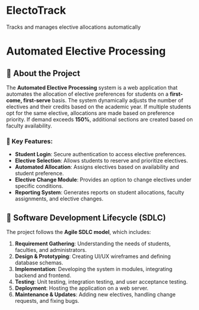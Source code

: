 # ElectoTrack
Tracks and manages elective allocations automatically
# Automated Elective Processing

## 📌 About the Project

The **Automated Elective Processing** system is a web application that automates the allocation of elective preferences for students on a **first-come, first-serve** basis. The system dynamically adjusts the number of electives and their credits based on the academic year. If multiple students opt for the same elective, allocations are made based on preference priority. If demand exceeds **150%**, additional sections are created based on faculty availability.

### 🎯 Key Features:
- **Student Login**: Secure authentication to access elective preferences.
- **Elective Selection**: Allows students to reserve and prioritize electives.
- **Automated Allocation**: Assigns electives based on availability and student preference.
- **Elective Change Module**: Provides an option to change electives under specific conditions.
- **Reporting System**: Generates reports on student allocations, faculty assignments, and elective changes.

## 🔄 Software Development Lifecycle (SDLC)

The project follows the **Agile SDLC model**, which includes:

1. **Requirement Gathering**: Understanding the needs of students, faculties, and administrators.
2. **Design & Prototyping**: Creating UI/UX wireframes and defining database schemas.
3. **Implementation**: Developing the system in modules, integrating backend and frontend.
4. **Testing**: Unit testing, integration testing, and user acceptance testing.
5. **Deployment**: Hosting the application on a web server.
6. **Maintenance & Updates**: Adding new electives, handling change requests, and fixing bugs.


